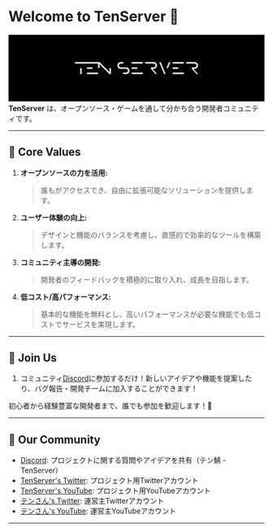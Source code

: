 # Welcome to TenServer 👋
![header_image](https://raw.githubusercontent.com/TenServer/.github/refs/heads/main/profile/header_git_tenserver.png)
**TenServer** は、オープンソース・ゲームを通して分かち合う開発者コミュニティです。

---

## 🎯 Core Values
1. **オープンソースの力を活用:**  
   > 誰もがアクセスでき、自由に拡張可能なソリューションを提供します。
   
2. **ユーザー体験の向上:**  
   > デザインと機能のバランスを考慮し、直感的で効率的なツールを構築します。

3. **コミュニティ主導の開発:**  
   > 開発者のフィードバックを積極的に取り入れ、成長を目指します。

4. **低コスト/高パフォーマンス:**  
   > 基本的な機能を無料とし、高いパフォーマンスが必要な機能でも低コストでサービスを実現します。

---

## 🚀 Join Us
1. コミュニティ[Discord](https://discord.gg/BYEcB9Q8SZ)に参加するだけ！新しいアイデアや機能を提案したり、バグ報告・開発チームに加入することができます！ 

初心者から経験豊富な開発者まで、誰でも参加を歓迎します！🎉

---

## 🤝 Our Community
- [Discord](https://discord.gg/BYEcB9Q8SZ): プロジェクトに関する質問やアイデアを共有（テン鯖 - TenServer）
- [TenServer's Twitter](https://twitter.com/tenserver_dev): プロジェクト用Twitterアカウント
- [TenServer's YouTube](https://www.youtube.com/@tenserver_dev): プロジェクト用YouTubeアカウント
- [テンさん's Twitter](https://twitter.com/star_dot123): 運営主Twitterアカウント
- [テンさん's YouTube](https://www.youtube.com/@star_dot123): 運営主YouTubeアカウント
---
